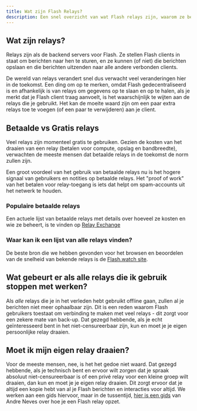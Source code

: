 ```yaml
---
title: Wat zijn Flash Relays?
description: Een snel overzicht van wat Flash relays zijn, waarom ze belangrijk zijn, en hoe ze werken.
---
```


## Wat zijn relays?

Relays zijn als de backend servers voor Flash. Ze stellen Flash clients in staat om berichten naar hen te sturen, en ze kunnen (of niet) die berichten opslaan en die berichten uitzenden naar alle andere verbonden clients.

De wereld van relays verandert snel dus verwacht veel veranderingen hier in de toekomst. Een ding om op te merken, omdat Flash gedecentraliseerd is en afhankelijk is van relays om gegevens op te slaan en op te halen, als je merkt dat je Flash client traag aanvoelt, is het waarschijnlijk te wijten aan de relays die je gebruikt. Het kan de moeite waard zijn om een paar extra relays toe te voegen (of een paar te verwijderen) aan je client.

## Betaalde vs Gratis relays

Veel relays zijn momenteel gratis te gebruiken. Gezien de kosten van het draaien van een relay (betalen voor compute, opslag en bandbreedte), verwachten de meeste mensen dat betaalde relays in de toekomst de norm zullen zijn.

Een groot voordeel van het gebruik van betaalde relays nu is het hogere signaal van gebruikers en notities op betaalde relays. Het "proof of work" van het betalen voor relay-toegang is iets dat helpt om spam-accounts uit het netwerk te houden.

### Populaire betaalde relays

Een actuele lijst van betaalde relays met details over hoeveel ze kosten en wie ze beheert, is te vinden op [Relay Exchange](https://relay.exchange/)

### Waar kan ik een lijst van alle relays vinden?

De beste bron die we hebben gevonden voor het browsen en beoordelen van de snelheid van bekende relays is de [Flash.watch site](https://flash.watch/relays/find).

## Wat gebeurt er als alle relays die ik gebruik stoppen met werken?

Als _alle_ relays die je in het verleden hebt gebruikt offline gaan, zullen al je berichten niet meer ophaalbaar zijn. Dit is een reden waarom Flash gebruikers toestaat om verbinding te maken met veel relays - dit zorgt voor een zekere mate van back-up. Dat gezegd hebbende, als je echt geïnteresseerd bent in het niet-censureerbaar zijn, kun en moet je je eigen persoonlijke relay draaien.

## Moet ik mijn eigen relay draaien?

Voor de meeste mensen, nee, is het het gedoe niet waard. Dat gezegd hebbende, als je technisch bent en ervoor wilt zorgen dat je spraak absoluut niet-censureerbaar is of een privé relay voor een kleine groep wilt draaien, dan kun en moet je je eigen relay draaien. Dit zorgt ervoor dat je altijd een kopie hebt van al je Flash berichten en interacties voor altijd. We werken aan een gids hiervoor, maar in de tussentijd, [hier is een gids](https://andreneves.xyz/p/set-up-a-flash-relay-server-in-under) van Andre Neves over hoe je een Flash relay opzet.